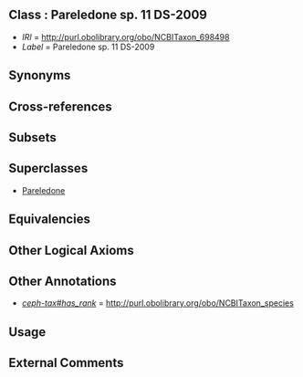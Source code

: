 
## Class : Pareledone sp. 11 DS-2009

 * *IRI* = http://purl.obolibrary.org/obo/NCBITaxon_698498
 * *Label* = Pareledone sp. 11 DS-2009

## Synonyms


## Cross-references


## Subsets


## Superclasses

 * [Pareledone](../../NCBITaxon/43/NCBITaxon_158843.md)

## Equivalencies


## Other Logical Axioms


## Other Annotations

 * *[ceph-tax#has_rank](../../ceph-tax#has/nk/ceph-tax#has_rank.md)* = http://purl.obolibrary.org/obo/NCBITaxon_species

## Usage


## External Comments


